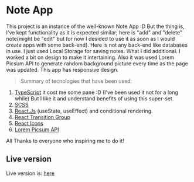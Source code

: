 # Note App

This project is an instance of the well-known Note App :D
But the thing is, I've kept functionality as it is expected similar; here is "add" and "delete" note(might be "edit" but for now I desided to use it as soon as I would create apps with some back-end). Here is not any back-end like databases in use. I just used Local Storage for saving notes.
What I did additional. I worked a bit on design to make it intertaining. Also it was used Lorem Picsum API to generate random background picture every time as the page was updated. This app has responsive design.

> Summary of tecnologies that have been used:

1. [TypeScript](https://www.typescriptlang.org/) it cost me some pane :D (I've been used it not for a long while) But I like it and understand benefits of using this super-set.
2. [SCSS](https://sass-lang.com/)
3. [React.Js](https://reactjs.org/) (useState, useEffect) and conditional rendering.
4. [React Transition Group](https://reactcommunity.org/react-transition-group/)
5. [React Icons](https://react-icons.github.io/react-icons/)
6. [Lorem Picsum API](https://github.com/facebook/create-react-app)

All Thanks to everyone who inspiring me to do it!

## Live version

Live version is: [here](https://notes-app-arhis.vercel.app/)
